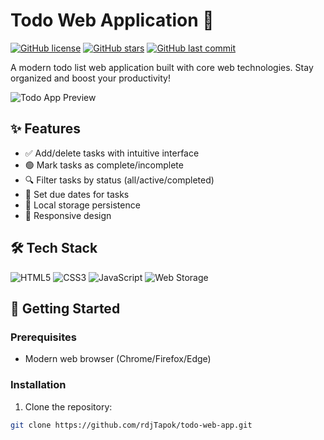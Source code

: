 # Todo Web Application 🚀

[![GitHub license](https://img.shields.io/badge/license-MIT-blue.svg)](https://github.com/rdjTapok/todo-web-app/blob/main/LICENSE)
[![GitHub stars](https://img.shields.io/github/stars/rdjTapok/todo-web-app)](https://github.com/rdjTapok/todo-web-app/stargazers)
[![GitHub last commit](https://img.shields.io/github/last-commit/rdjTapok/todo-web-app)](https://github.com/rdjTapok/todo-web-app/commits/main)

A modern todo list web application built with core web technologies. Stay organized and boost your productivity!

![Todo App Preview](https://via.placeholder.com/800x400.png?text=Todo+App+Screenshot) <!-- Replace with actual screenshot -->

## ✨ Features

- ✅ Add/delete tasks with intuitive interface
- 🟢 Mark tasks as complete/incomplete
- 🔍 Filter tasks by status (all/active/completed)
- 📅 Set due dates for tasks
- 💾 Local storage persistence
- 📱 Responsive design

## 🛠️ Tech Stack

![HTML5](https://img.shields.io/badge/-HTML5-E34F26?style=flat-square&logo=html5&logoColor=white)
![CSS3](https://img.shields.io/badge/-CSS3-1572B6?style=flat-square&logo=css3&logoColor=white)
![JavaScript](https://img.shields.io/badge/-JavaScript-F7DF1E?style=flat-square&logo=javascript&logoColor=black)
![Web Storage](https://img.shields.io/badge/-Local_Storage-008080?style=flat-square)

## 🚀 Getting Started

### Prerequisites
- Modern web browser (Chrome/Firefox/Edge)

### Installation
1. Clone the repository:
```bash
git clone https://github.com/rdjTapok/todo-web-app.git